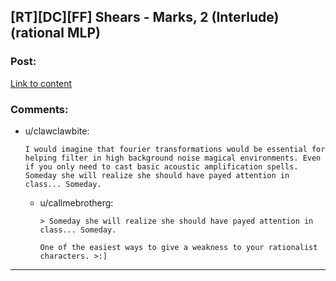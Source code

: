 ## [RT][DC][FF] Shears - Marks, 2 (Interlude) (rational MLP)

### Post:

[Link to content](http://www.fimfiction.net/story/300693/18/shears/marks-2-interlude)

### Comments:

- u/clawclawbite:
  ```
  I would imagine that fourier transformations would be essential for helping filter in high background noise magical environments. Even if you only need to cast basic acoustic amplification spells. Someday she will realize she should have payed attention in class... Someday.
  ```

  - u/callmebrotherg:
    ```
    > Someday she will realize she should have payed attention in class... Someday.

    One of the easiest ways to give a weakness to your rationalist characters. >:]
    ```

---

